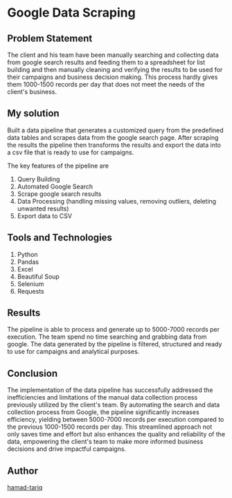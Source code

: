 # Google Data Scraping

## Problem Statement
The client and his team have been manually searching and collecting data from google search results and feeding them to a spreadsheet for list building and then manually cleaning and verifying the results to be used for their campaigns and business decision making. This process hardly gives them 1000-1500 records per day that does not meet the needs of the client's business.

## My solution
Built a data pipeline that generates a customized query from the predefined data tables and scrapes data from the google search page. After scraping the results the pipeline then transforms the results and export the data into a csv file that is ready to use for campaigns. 

The key features of the pipeline are

1. Query Building
2. Automated Google Search
3. Scrape google search results
4. Data Processing (handling missing values, removing outliers, deleting unwanted results)
5. Export data to CSV

## Tools and Technologies
1. Python
2. Pandas
3. Excel
4. Beautiful Soup
5. Selenium
6. Requests

## Results
The pipeline is able to process and generate up to 5000-7000 records per execution.
The team spend no time searching and grabbing data from google.
The data generated by the pipeline is filtered, structured and ready to use for campaigns and analytical purposes.

## Conclusion
The implementation of the data pipeline has successfully addressed the inefficiencies and limitations of the manual data collection process previously utilized by the client's team. By automating the search and data collection process from Google, the pipeline significantly increases efficiency, yielding between 5000-7000 records per execution compared to the previous 1000-1500 records per day. This streamlined approach not only saves time and effort but also enhances the quality and reliability of the data, empowering the client's team to make more informed business decisions and drive impactful campaigns.

## Author
[hamad-tariq](https://github.com/hamad-tariq)
